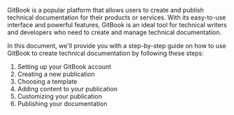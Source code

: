 GitBook is a popular platform that allows users to create and publish technical documentation for their products or services.
With its easy-to-use interface and powerful features, GitBook is an ideal tool for technical writers and developers who need
to create and manage technical documentation.

In this document, we'll provide you with a step-by-step guide on how to use GitBook to create technical documentation by following
these steps:

1. Setting up your GitBook account
2. Creating a new publication
3. Choosing a template
4. Adding content to your publication
5. Customizing your publication
6. Publishing your documentation
